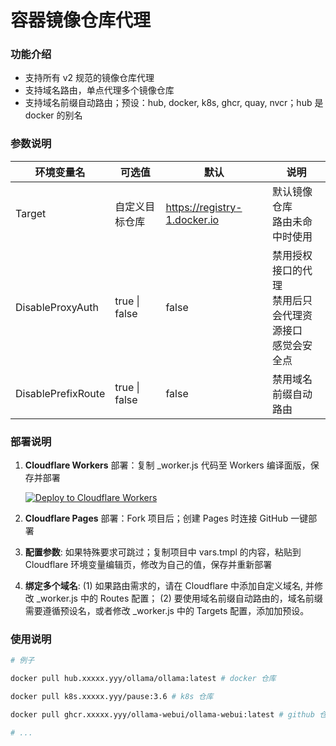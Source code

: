 # 容器镜像仓库代理

### 功能介绍

-   支持所有 v2 规范的镜像仓库代理
-   支持域名路由，单点代理多个镜像仓库
-   支持域名前缀自动路由；预设：hub, docker, k8s, ghcr, quay, nvcr；hub 是 docker 的别名

### 参数说明

| 环境变量名         | 可选值         | 默认                         | 说明                                                         |
| ------------------ | -------------- | ---------------------------- | ------------------------------------------------------------ |
| Target             | 自定义目标仓库 | https://registry-1.docker.io | 默认镜像仓库<br>路由未命中时使用                             |
| DisableProxyAuth   | true \| false  | false                        | 禁用授权接口的代理<br>禁用后只会代理资源接口<br>感觉会安全点 |
| DisablePrefixRoute | true \| false  | false                        | 禁用域名前缀自动路由                                         |

### 部署说明

1. **Cloudflare Workers** 部署：复制 \_worker.js 代码至 Workers 编译面版，保存并部署

    [![Deploy to Cloudflare Workers](https://deploy.workers.cloudflare.com/button)](https://deploy.workers.cloudflare.com/?url=https://github.com/pierre-primary/cloudflare-workers-image-repo)

2. **Cloudflare Pages** 部署：Fork 项目后；创建 Pages 时连接 GitHub 一键部署

3. **配置参数**: 如果特殊要求可跳过；复制项目中 vars.tmpl 的内容，粘贴到 Cloudflare 环境变量编辑页，修改为自己的值，保存并重新部署

4. **绑定多个域名**: (1) 如果路由需求的，请在 Cloudflare 中添加自定义域名, 并修改 \_worker.js 中的 Routes 配置；
   (2) 要使用域名前缀自动路由的，域名前缀需要遵循预设名，或者修改 \_worker.js 中的 Targets 配置，添加加预设。

### 使用说明

```bash
# 例子

docker pull hub.xxxxx.yyy/ollama/ollama:latest # docker 仓库

docker pull k8s.xxxxx.yyy/pause:3.6 # k8s 仓库

docker pull ghcr.xxxxx.yyy/ollama-webui/ollama-webui:latest # github 仓库

# ...

```
